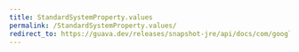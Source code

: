 ```yaml
---
title: StandardSystemProperty.values
permalink: /StandardSystemProperty.values/
redirect_to: https://guava.dev/releases/snapshot-jre/api/docs/com/google/common/base/StandardSystemProperty.html#values--
---
```

